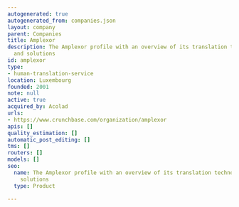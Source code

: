 ```yaml
---
autogenerated: true
autogenerated_from: companies.json
layout: company
parent: Companies
title: Amplexor
description: The Amplexor profile with an overview of its translation technologies
  and solutions
id: amplexor
type:
- human-translation-service
location: Luxembourg
founded: 2001
note: null
active: true
acquired_by: Acolad
urls:
- https://www.crunchbase.com/organization/amplexor
apis: []
quality_estimation: []
automatic_post_editing: []
tms: []
routers: []
models: []
seo:
  name: The Amplexor profile with an overview of its translation technologies and
    solutions
  type: Product

---
```


